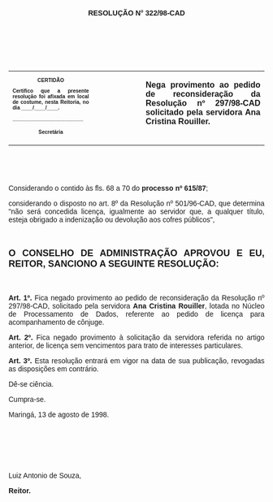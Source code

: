 <BODY>

<B><FONT FACE="Arial"><P ALIGN="CENTER"></P>
<P ALIGN="CENTER">RESOLU&Ccedil;&Atilde;O  N° 322/98-CAD</P>
<P ALIGN="JUSTIFY"></P>
<P ALIGN="JUSTIFY">&nbsp;</P>
<P ALIGN="JUSTIFY">&nbsp;</P>
</B><P ALIGN="JUSTIFY">&nbsp;</P></FONT>
<TABLE CELLSPACING=0 BORDER=0 CELLPADDING=7 WIDTH=596>
<TR><TD WIDTH="33%" VALIGN="TOP">
<B><FONT FACE="Arial" SIZE=1><P ALIGN="CENTER">CERTID&Atilde;O</P>
<P ALIGN="JUSTIFY">   Certifico que a presente resolu&ccedil;&atilde;o foi afixada em local de costume, nesta Reitoria, no dia ____/____/____.</P>
<P ALIGN="JUSTIFY"></P>
<P ALIGN="JUSTIFY">_________________________</P>
<P ALIGN="CENTER">Secret&aacute;ria</B></FONT></TD>
<TD WIDTH="19%" VALIGN="TOP">&nbsp;</TD>
<TD WIDTH="48%" VALIGN="TOP">
<B><FONT FACE="Arial"><P ALIGN="JUSTIFY">Nega provimento ao pedido de reconsidera&ccedil;&atilde;o da Resolu&ccedil;&atilde;o nº 297/98-CAD solicitado pela servidora Ana Cristina Rouiller.</B></FONT></TD>
</TR>
</TABLE>

<FONT FACE="Arial"><P ALIGN="JUSTIFY"></P>
<P ALIGN="JUSTIFY">&nbsp;</P>
<B><P ALIGN="JUSTIFY">&nbsp;</P>
</B><P ALIGN="JUSTIFY">&#9;Considerando o contido &agrave;s fls. 68 a 70 do <B>processo nº 615/87</B>;</P>
<P ALIGN="JUSTIFY">&#9;considerando o disposto no art. 8º da Resolu&ccedil;&atilde;o nº 501/96-CAD, que determina &quot;n&atilde;o ser&aacute; concedida licen&ccedil;a, igualmente ao servidor que, a qualquer t&iacute;tulo, esteja obrigado a indeniza&ccedil;&atilde;o ou devolu&ccedil;&atilde;o aos cofres p&uacute;blicos&quot;,</P>
<B><P ALIGN="JUSTIFY"></P>
<P ALIGN="JUSTIFY">&nbsp;</P>
</FONT><FONT FACE="Arial" SIZE=4><P ALIGN="JUSTIFY">O CONSELHO DE ADMINISTRA&Ccedil;&Atilde;O APROVOU E EU, REITOR, SANCIONO A SEGUINTE RESOLU&Ccedil;&Atilde;O:</P>
</FONT><FONT FACE="Arial"><P ALIGN="JUSTIFY"></P>
<P ALIGN="JUSTIFY">&nbsp;</P>
<P ALIGN="JUSTIFY">&#9;Art. 1º.</B> Fica negado provimento ao pedido de reconsidera&ccedil;&atilde;o da Resolu&ccedil;&atilde;o nº 297/98-CAD, solicitado pela servidora <B>Ana Cristina Rouiller</B>, lotada no N&uacute;cleo de Processamento de Dados, referente ao pedido de licen&ccedil;a para acompanhamento de c&ocirc;njuge.</P>
<P ALIGN="JUSTIFY">&#9;<B>Art. 2º.</B> Fica negado provimento &agrave; solicita&ccedil;&atilde;o da servidora referida no artigo anterior, de licen&ccedil;a sem vencimentos para trato de interesses particulares.</P>
<P ALIGN="JUSTIFY">&#9;<B>Art. 3º.</B> Esta resolu&ccedil;&atilde;o entrar&aacute; em vigor na data de sua publica&ccedil;&atilde;o, revogadas as disposi&ccedil;&otilde;es em contr&aacute;rio.</P>
<P ALIGN="JUSTIFY">&#9;D&ecirc;-se ci&ecirc;ncia.</P>
<P ALIGN="JUSTIFY">&#9;Cumpra-se.</P>
<P ALIGN="JUSTIFY"></P>
<P ALIGN="JUSTIFY">&#9;&#9;&#9;&#9;&#9;&#9;Maring&aacute;, 13 de agosto de 1998.</P>
<P ALIGN="JUSTIFY"></P>
<P ALIGN="JUSTIFY">&nbsp;</P>
<P ALIGN="JUSTIFY">&nbsp;</P>
<P ALIGN="JUSTIFY">&nbsp;</P>
<P ALIGN="JUSTIFY">&#9;&#9;&#9;&#9;&#9;&#9;Luiz Antonio de Souza,</P>
<P ALIGN="JUSTIFY">&#9;&#9;&#9;&#9;&#9;&#9;<B>Reitor.</P>
</B></FONT><FONT SIZE=2></FONT></BODY>
